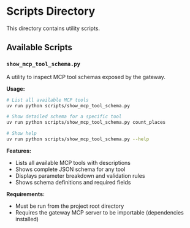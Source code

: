# Scripts Directory

This directory contains utility scripts.

## Available Scripts

### `show_mcp_tool_schema.py`

A utility to inspect MCP tool schemas exposed by the gateway.

**Usage:**
```bash
# List all available MCP tools
uv run python scripts/show_mcp_tool_schema.py

# Show detailed schema for a specific tool
uv run python scripts/show_mcp_tool_schema.py count_places

# Show help
uv run python scripts/show_mcp_tool_schema.py --help
```

**Features:**
- Lists all available MCP tools with descriptions
- Shows complete JSON schema for any tool
- Displays parameter breakdown and validation rules
- Shows schema definitions and required fields

**Requirements:**
- Must be run from the project root directory
- Requires the gateway MCP server to be importable (dependencies installed) 